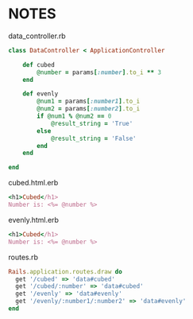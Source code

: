 # NOTES

data_controller.rb

```ruby
class DataController < ApplicationController

    def cubed
        @number = params[:number].to_i ** 3
    end

    def evenly
        @num1 = params[:number1].to_i
        @num2 = params[:number2].to_i
        if @num1 % @num2 == 0
            @result_string = 'True'
        else
            @result_string = 'False'
        end
    end

end
```

cubed.html.erb

```ruby
<h1>Cubed</h1>
Number is: <%= @number %>
```

evenly.html.erb

```ruby
<h1>Cubed</h1>
Number is: <%= @number %>
```

routes.rb

```ruby
Rails.application.routes.draw do
  get '/cubed' => 'data#cubed'
  get '/cubed/:number' => 'data#cubed'
  get '/evenly' => 'data#evenly'
  get '/evenly/:number1/:number2' => 'data#evenly'
end
```
